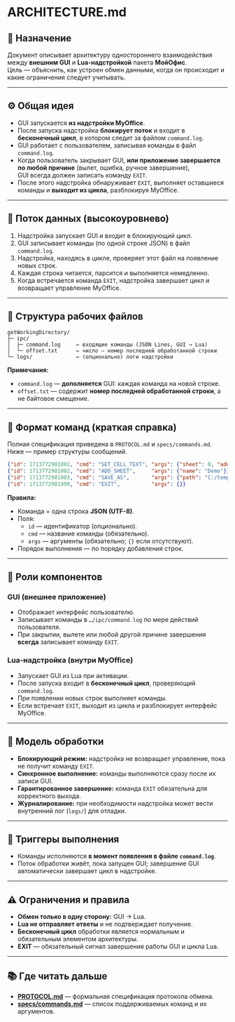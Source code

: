 # ARCHITECTURE.md

## 🧩 Назначение

Документ описывает архитектуру одностороннего взаимодействия между **внешним GUI** и **Lua-надстройкой** пакета **МойОфис**.  
Цель — объяснить, как устроен обмен данными, когда он происходит и какие ограничения следует учитывать.

---

## ⚙️ Общая идея

- GUI запускается **из надстройки MyOffice**.  
- После запуска надстройка **блокирует поток** и входит в **бесконечный цикл**, в котором следит за файлом `command.log`.  
- GUI работает с пользователем, записывая команды в файл `command.log`.  
- Когда пользователь закрывает GUI, **или приложение завершается по любой причине** (вылет, ошибка, ручное завершение),  
  GUI всегда должен записать команду `EXIT`.  
- После этого надстройка обнаруживает `EXIT`, выполняет оставшиеся команды и **выходит из цикла**, разблокируя MyOffice.

---

## 🔄 Поток данных (высокоуровнево)

1. Надстройка запускает GUI и входит в блокирующий цикл.  
2. GUI записывает команды (по одной строке JSON) в файл `command.log`.  
3. Надстройка, находясь в цикле, проверяет этот файл на появление новых строк.  
4. Каждая строка читается, парсится и выполняется немедленно.  
5. Когда встречается команда `EXIT`, надстройка завершает цикл и возвращает управление MyOffice.

---

## 📁 Структура рабочих файлов

```tree
getWorkingDirectory/
├─ ipc/
│  ├─ command.log     ← входящие команды (JSON Lines, GUI → Lua)
│  └─ offset.txt      ← число — номер последней обработанной строки
└─ logs/              ← (опционально) логи надстройки
```

**Примечания:**  

- `command.log` — **дополняется** GUI: каждая команда на новой строке.  
- `offset.txt` — содержит **номер последней обработанной строки**, а не байтовое смещение.  

---

## 🧱 Формат команд (краткая справка)

Полная спецификация приведена в `PROTOCOL.md` и `specs/commands.md`.  
Ниже — пример структуры сообщений.

```json
{"id": 1713772901001, "cmd": "SET_CELL_TEXT", "args": {"sheet": 0, "addr": "A1", "text": "Привет"}}
{"id": 1713772901002, "cmd": "ADD_SHEET",     "args": {"name": "Demo"}}
{"id": 1713772901003, "cmd": "SAVE_AS",       "args": {"path": "C:/temp/demo.xlsx"}}
{"id": 1713772901999, "cmd": "EXIT",          "args": {}}
```

**Правила:**  

- Команда = одна строка **JSON (UTF-8)**.  
- Поля:  
  - `id` — идентификатор (опционально).  
  - `cmd` — название команды (обязательно).  
  - `args` — аргументы (обязательно; `{}` если отсутствуют).  
- Порядок выполнения — по порядку добавления строк.

---

## 🧩 Роли компонентов

### GUI (внешнее приложение)

- Отображает интерфейс пользователю.  
- Записывает команды в `…/ipc/command.log` по мере действий пользователя.  
- При закрытии, вылете или любой другой причине завершения **всегда** записывает команду `EXIT`.  

### Lua-надстройка (внутри MyOffice)

- Запускает GUI из Lua при активации.  
- После запуска входит в **бесконечный цикл**, проверяющий `command.log`.  
- При появлении новых строк выполняет команды.  
- Если встречает `EXIT`, выходит из цикла и разблокирует интерфейс MyOffice.

---

## 🔁 Модель обработки

- **Блокирующий режим:** надстройка не возвращает управление, пока не получит команду `EXIT`.  
- **Синхронное выполнение:** команды выполняются сразу после их записи GUI.  
- **Гарантированное завершение:** команда `EXIT` обязательна для корректного выхода.  
- **Журналирование:** при необходимости надстройка может вести внутренний лог (`logs/`) для отладки.

---

## 📢 Триггеры выполнения

- Команды исполняются **в момент появления в файле `command.log`**.  
- Поток обработки живёт, пока запущен GUI; завершение GUI автоматически завершает цикл в надстройке.

---

## ⚠️ Ограничения и правила

- **Обмен только в одну сторону:** GUI → Lua.  
- **Lua не отправляет ответы** и не подтверждает получение.  
- **Бесконечный цикл** обработки является нормальным и обязательным элементом архитектуры.  
- **EXIT** — обязательный сигнал завершения работы GUI и цикла Lua.

---

## 📚 Где читать дальше

- **[PROTOCOL.md](../PROTOCOL.md)** — формальная спецификация протокола обмена.  
- **[specs/commands.md](../specs/commands.md)** — список поддерживаемых команд и их аргументов.  
